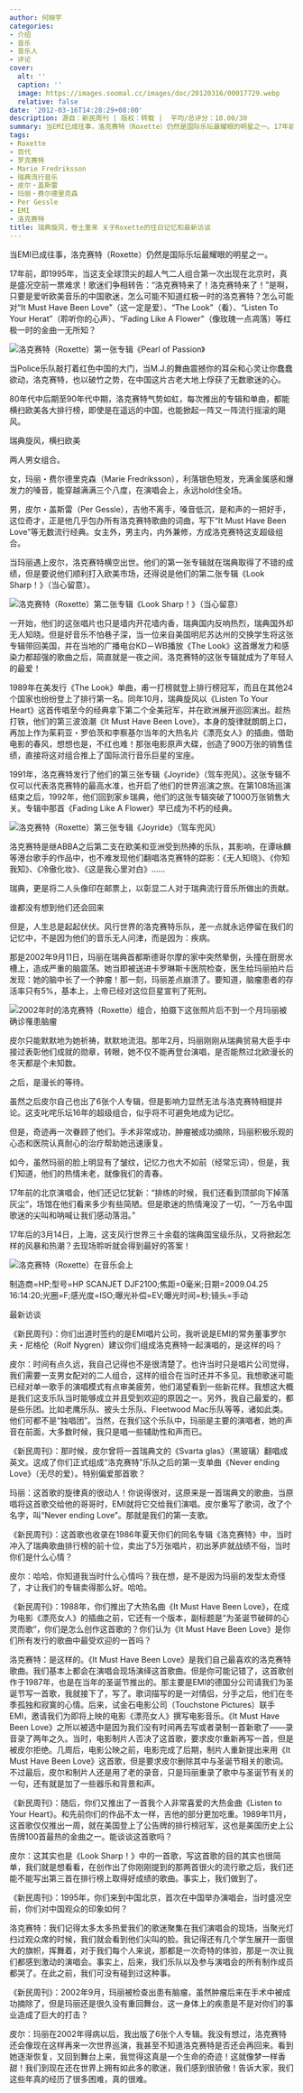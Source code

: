 ```yaml
---
author: 何映宇
categories:
- 介绍
- 音乐
- 音乐人
- 评论
cover:
  alt: ''
  caption: ''
  image: https://images.soomal.cc/images/doc/20120316/00017729.webp
  relative: false
date: '2012-03-16T14:28:29+08:00'
description: 源自：新民周刊 | 版权：转载 |  平均/总评分：10.00/30
summary: 当EMI已成往事，洛克赛特（Roxette）仍然是国际乐坛最耀眼的明星之一。17年前，即1995年，当这支全球顶尖的超人气二人组合第一次出现在北京时，真是盛况空前一票难求！歌迷们争相转告：“洛克赛特来了！洛克赛特来了！”是啊，只要是爱听欧美音乐的中国歌迷，怎么可能不知道红极一时的洛克赛特？
tags:
- Roxette
- 百代
- 罗克赛特
- Marie Fredriksson
- 瑞典流行音乐
- 皮尔・盖斯雷
- 玛丽・费尔德里克森
- Per Gessle
- EMI
- 洛克赛特
title: 瑞典旋风，卷土重来 关于Roxette的往日记忆和最新访谈
---
```


当EMI已成往事，洛克赛特（Roxette）仍然是国际乐坛最耀眼的明星之一。

17年前，即1995年，当这支全球顶尖的超人气二人组合第一次出现在北京时，真是盛况空前一票难求！歌迷们争相转告：“洛克赛特来了！洛克赛特来了！”是啊，只要是爱听欧美音乐的中国歌迷，怎么可能不知道红极一时的洛克赛特？怎么可能对“It Must Have Been Love”（这一定是爱）、“The Look”（看）、“Listen To Your Herat”（聆听你的心声）、“Fading Like A Flower”（像玫瑰一点凋落）等红极一时的金曲一无所知？

![洛克赛特（Roxette）第一张专辑《Pearl of Passion》](https://images.soomal.cc/images/doc/20120316/00017733.webp)





当Police乐队敲打着红色中国的大门，当M.J.的舞曲震撼你的耳朵和心灵让你蠢蠢欲动，洛克赛特，也以破竹之势，在中国这片古老大地上俘获了无数歌迷的心。

80年代中后期至90年代中期，洛克赛特气势如虹，每次推出的专辑和单曲，都能横扫欧美各大排行榜，即使是在遥远的中国，也能掀起一阵又一阵流行摇滚的飓风。

瑞典旋风，横扫欧美

两人男女组合。

女，玛丽・费尔德里克森（Marie Fredriksson），利落银色短发，充满金属感和爆发力的嗓音，能穿越满满三个八度，在演唱会上，永远hold住全场。

男，皮尔・盖斯雷（Per Gessle），吉他不离手，嗓音低沉，是和声的一把好手，这位奇才，正是他几乎包办所有洛克赛特歌曲的词曲，写下“It Must Have Been Love”等无数流行经典。女主外，男主内，内外兼修，方成洛克赛特这支超级组合。

当玛丽遇上皮尔，洛克赛特横空出世。他们的第一张专辑就在瑞典取得了不错的成绩，但是要说他们顺利打入欧美市场，还得说是他们的第二张专辑《Look Sharp！》（当心留意）。

![洛克赛特（Roxette）第二张专辑《Look Sharp！》（当心留意）](https://images.soomal.cc/images/doc/20120316/00017730.webp)





一开始，他们的这张唱片也只是墙内开花墙内香，瑞典国内反响热烈，瑞典国外却无人知晓。但是好音乐不怕巷子深，当一位来自美国明尼苏达州的交换学生将这张专辑带回美国，并在当地的广播电台KD－WB播放《The Look》这首爆发力和感染力都超强的歌曲之后，简直就是一夜之间，洛克赛特的这张专辑就成为了年轻人的最爱！

1989年在美发行《The Look》单曲，甫一打榜就登上排行榜冠军，而且在其他24个国家也纷纷登上了排行第一名。同年10月，瑞典旋风以《Listen To Your Heart》这首传唱至今的经典拿下第二个全美冠军，并在欧洲展开巡回演出。趁热打铁，他们的第三波浪潮《It Must Have Been Love》，本身的旋律就朗朗上口，再加上作为茱莉亚・罗伯茨和李察基尔当年的大热名片《漂亮女人》的插曲，借助电影的春风，想想也是，不红也难！那张电影原声大碟，创造了900万张的销售佳绩，直接将这对组合推上了国际流行音乐巨星的宝座。

1991年，洛克赛特发行了他们的第三张专辑《Joyride》（驾车兜风）。这张专辑不仅可以代表洛克赛特的最高水准，也开启了他们的世界巡演之旅。在第108场巡演结束之后，1992年，他们回到家乡瑞典，他们的这张专辑突破了1000万张销售大关。专辑中那首《Fading Like A Flower》早已成为不朽的经典。

![洛克赛特（Roxette）第三张专辑《Joyride》（驾车兜风）](https://images.soomal.cc/images/doc/20120316/00017731.webp)





洛克赛特是继ABBA之后第二支在欧美和亚洲受到热捧的乐队，其影响，在谭咏麟等港台歌手的作品中，也不难发现他们翻唱洛克赛特的踪影：《无人知晓》、《你知我知》、《冷傲化妆》、《这是我心里对白》……

瑞典，更是将二人头像印在邮票上，以彰显二人对于瑞典流行音乐所做出的贡献。

谁都没有想到他们还会回来

但是，人生总是起起伏伏。风行世界的洛克赛特乐队，差一点就永远停留在我们的记忆中，不是因为他们的音乐无人问津，而是因为：疾病。

那是2002年9月11日，玛丽在瑞典首都斯德哥尔摩的家中突然晕倒，头撞在厨房水槽上，造成严重的脑震荡。她当即被送进卡罗琳斯卡医院检查，医生给玛丽拍片后发现：她的脑中长了一个肿瘤！那一刻，玛丽差点崩溃了。要知道，脑瘤患者的存活率只有5%，基本上，上帝已经对这位巨星宣判了死刑。

![2002年时的洛克赛特（Roxette）组合，拍摄下这张照片后不到一个月玛丽被确诊罹患脑瘤](https://images.soomal.cc/images/doc/20120316/00017729.webp)





皮尔只能默默地为她祈祷，默默地流泪。那年2月，玛丽刚刚从瑞典贸易大臣手中接过表彰他们成就的勋章，转眼，她不仅不能再登台演唱，是否能熬过北欧漫长的冬天都是个未知数。

之后，是漫长的等待。

虽然之后皮尔自己也出了6张个人专辑，但是影响力显然无法与洛克赛特相提并论。这支叱咤乐坛16年的超级组合，似乎将不可避免地成为记忆。

但是，奇迹再一次眷顾了他们。手术非常成功，肿瘤被成功摘除，玛丽积极乐观的心态和医院认真耐心的治疗帮助她迅速康复。

如今，虽然玛丽的脸上明显有了皱纹，记忆力也大不如前（经常忘词），但是，我们知道，他们的热情未老，就像我们的青春。

17年前的北京演唱会，他们还记忆犹新：“排练的时候，我们还看到顶部向下掉落灰尘”，场馆在他们看来多少有些简陋。但是歌迷的热情淹没了一切，“一万名中国歌迷的尖叫和呐喊让我们感动落泪。”

17年后的3月14日，上海，这支风行世界三十余载的瑞典国宝级乐队，又将掀起怎样的风暴和热潮？去现场聆听就会得到最好的答案！

![洛克赛特（Roxette）在音乐会上](https://images.soomal.cc/images/doc/20120316/00017732.webp)

制造商=HP;型号=HP SCANJET DJF2100;焦距=0毫米;日期=2009.04.25 16:14:20;光圈=F;感光度=ISO;曝光补偿=EV;曝光时间=秒;镜头=手动



最新访谈

《新民周刊》：你们出道时签约的是EMI唱片公司，我听说是EMI的常务董事罗尔夫・尼格伦（Rolf Nygren）建议你们组成洛克赛特一起演唱的，是这样的吗？

皮尔：时间有点久远，我自己记得也不是很清楚了。也许当时只是唱片公司觉得，我们需要一支男女配对的二人组合，这样的组合在当时还并不多见。我想歌迷可能已经对单一歌手的演唱模式有点审美疲劳，他们渴望看到一些新花样。我想这大概是我们这支乐队当时能够成立并且受到欢迎的原因之一。另外，我自己最爱的，都是些乐团。比如老鹰乐队、披头士乐队、Fleetwood Mac乐队等等，诸如此类。他们可都不是“独唱团”。当然，在我们这个乐队中，玛丽是主要的演唱者，她的声音在前面，大多数时候，我只是唱一些辅助性和声而已。

《新民周刊》：那时候，皮尔曾将一首瑞典文的《Svarta glas》（黑玻璃）翻唱成英文。这成了你们正式组成“洛克赛特”乐队之后的第一支单曲《Never ending Love》（无尽的爱）。特别偏爱那首歌？

玛丽：这首歌的旋律真的很动人！你说得很对，这原来是一首瑞典文的歌曲，当原唱将这首歌交给他的哥哥时，EMI就将它交给我们演唱。皮尔重写了歌词，改了个名字，叫“Never ending Love”。那就是我们的第一支歌。

《新民周刊》：这首歌也收录在1986年夏天你们的同名专辑《洛克赛特》中，当时冲入了瑞典歌曲排行榜的前十位，卖出了5万张唱片，初出茅庐就战绩不俗，当时你们是什么心情？

皮尔：哈哈，你知道我当时什么心情吗？我在想，是不是因为玛丽的发型太奇怪了，才让我们的专辑卖得那么好。哈哈。

《新民周刊》：1988年，你们推出了大热名曲《It Must Have Been Love》，在成为电影《漂亮女人》的插曲之前，它还有一个版本，副标题是“为圣诞节破碎的心灵而歌”，你们是怎么创作这首歌的？你们认为《It Must Have Been Love》是你们所有发行的歌曲中最受欢迎的一首吗？

洛克赛特：是这样的。《It Must Have Been Love》是我们自己最喜欢的洛克赛特歌曲。我们基本上都会在演唱会现场演绎这首歌曲。但是你可能记错了，这首歌创作于1987年，也是在当年的圣诞节推出的。那主要是EMI的德国分公司请我们为圣诞节写一首歌，我就接下了，写了。歌词描写的是一对情侣，分手之后，他们在冬季孤独和寂寞的心情。后来，试金石电影公司（Touchstone Pictures）联手EMI，邀请我们为即将上映的电影《漂亮女人》撰写电影音乐。《It Must Have Been Love》之所以被选中是因为我们没有时间再去写或者录制一首新歌了――录音录了两年之久。当时，电影制片人否决了这首歌，要求皮尔重新再写一首，但是被皮尔拒绝。几周后，电影公映之前，电影完成了后期，制片人重新提出来用《It Must Have Been Love》这首歌，但是要求皮尔删除其中与圣诞节相关的歌词。不过最后，皮尔和制片人还是用了老的录音，只是玛丽重录了歌中与圣诞节有关的一句，还有就是加了一些器乐和背景和声。

《新民周刊》：随后，你们又推出了一首我个人非常喜爱的大热金曲《Listen to Your Heart》。和先前你们的作品不太一样，吉他的部分更加吃重。1989年11月，这首歌仅仅推出一周，就在美国登上了公告牌的排行榜冠军，这也是美国历史上公告牌100首最热的金曲之一。能谈谈这首歌吗？

皮尔：这其实也是《Look Sharp！》中的一首歌，写这首歌的目的其实也很简单，我们就是想看看，在创作出了你刚刚提到的那两首很火的流行歌之后，我们还能不能写出第三首在排行榜上取得好成绩的歌曲。事实上，我们做到了。

《新民周刊》：1995年，你们来到中国北京，首次在中国举办演唱会，当时盛况空前，你们对中国观众的印象如何？

洛克赛特：我们记得太多太多热爱我们的歌迷聚集在我们演唱会的现场，当聚光灯扫过观众席的时候，我们就会看到他们尖叫的脸。我记得还有几个学生展开一面很大的旗帜，挥舞着，对于我们每个人来说，那都是一次奇特的体验，那是一次让我们都感到激动的演唱会。事实上，后来，我们乐队以及参与演唱会的所有制作成员都哭了。在此之前，我们可没有碰到过这种事。

《新民周刊》：2002年9月，玛丽被检查出患有脑瘤，虽然肿瘤后来在手术中被成功摘除了，但是玛丽还是很久没有重回舞台，这一身体上的疾患是不是对你们的事业造成了巨大的打击？

皮尔：玛丽在2002年得病以后，我出版了6张个人专辑。我没有想过，洛克赛特还会像现在这样再来一次世界巡演，我甚至不知道洛克赛特是否还会再回来。看到她逐渐恢复，又回到舞台上来，我觉得这真是一个生命的奇迹！这就像梦一样香甜！我们到现在还在世界上拥有如此多的歌迷，我们感到很骄傲！告诉大家，我们这些年真的经历了很多困难，真的很难。